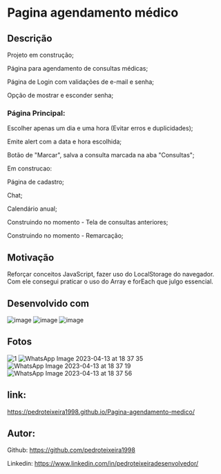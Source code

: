 # Pagina agendamento médico

## Descrição 

Projeto em construção;

Página para agendamento de consultas médicas;

Página de Login com validações de e-mail e senha;

Opção de mostrar e esconder senha;

### Página Principal:

Escolher apenas um dia e uma hora (Evitar erros e duplicidades);

Emite alert com a data e hora escolhida;

Botão de "Marcar", salva a consulta marcada na aba "Consultas";

Em construcao:

Página de cadastro;

Chat; 

Calendário anual;

Construindo no momento - Tela de consultas anteriores;

Construindo no momento - Remarcação;

## Motivação

Reforçar conceitos JavaScript, fazer uso do LocalStorage do navegador. Com ele consegui praticar o uso do Array e forEach que julgo essencial. 

## Desenvolvido com

![image](https://user-images.githubusercontent.com/124098830/228688209-dddcd457-c70b-4673-9a37-094e14a0b09e.png)
![image](https://user-images.githubusercontent.com/124098830/228688219-325fcbc4-a36f-41e5-a60e-dafe0045e6e4.png)
![image](https://user-images.githubusercontent.com/124098830/228688228-296088c5-7637-4f55-acd4-dfd2606ce9f5.png)

## Fotos

![1](https://user-images.githubusercontent.com/124098830/230467770-12e76a3e-2b46-477e-912a-7bf394de1c60.jpeg)
![WhatsApp Image 2023-04-13 at 18 37 35](https://user-images.githubusercontent.com/124098830/231888709-37a5a3f6-3387-4aaf-b88b-3db113a53196.jpeg)
![WhatsApp Image 2023-04-13 at 18 37 19](https://user-images.githubusercontent.com/124098830/231888718-daed39e3-6747-4195-9742-d3e5e9c41c89.jpeg)
![WhatsApp Image 2023-04-13 at 18 37 56](https://user-images.githubusercontent.com/124098830/231888704-2654cffc-beaa-4f11-88c3-466cc523093b.jpeg)

## link: 

https://pedroteixeira1998.github.io/Pagina-agendamento-medico/

## Autor:

Github: https://github.com/pedroteixeira1998

Linkedin: https://www.linkedin.com/in/pedroteixeiradesenvolvedor/
